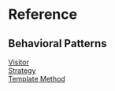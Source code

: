 # Reference
## Behavioral Patterns
[Visitor](https://github.com/NikiforovAll/design-patterns-playground/tree/master/Visitor)  
[Strategy](https://github.com/NikiforovAll/design-patterns-playground/tree/master/Strategy)  
[Template Method](https://github.com/NikiforovAll/design-patterns-playground/tree/master/TemplateMethod)  

